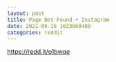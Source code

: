 ```yaml
--- 
layout: post 
title: Page Not Found • Instagram 
date: 2021-06-16 1623868488 
categories: reddit 
--- 
```

https://redd.it/o1bwqe